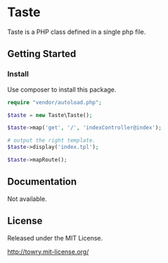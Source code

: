 # Taste

Taste is a PHP class defined in a single php file.

## Getting Started

### Install

Use composer to install this package.

```php
require "vendor/autoload.php";

$taste = new Taste\Taste();

$taste->map('get', '/', 'indexController@index');

# output the right template.
$taste->display('index.tpl');

$taste->mapRoute();
```

## Documentation

Not available.

## License

Released under the MIT License.

http://towry.mit-license.org/
